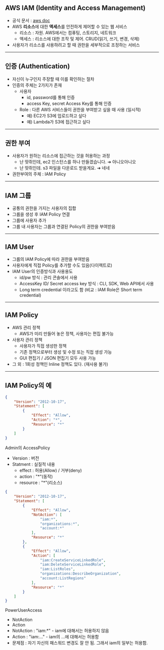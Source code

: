 

## AWS IAM (Identity and Access Management)
- 공식 문서 : [aws doc](https://docs.aws.amazon.com/ko_kr/IAM/latest/UserGuide/introduction.html)
- AWS **리소스**에 대한 **액세스**를 안전하게 제어할 수 있는 웹 서비스
    - 리소스 : 자원. AWS에서는 컴퓨팅, 스토리지, 네트워크
    - 액세스 : 리소스에 대한 조작 및 제어. CRUD(읽기, 쓰기, 변경, 삭제)
- 사용자가 리소스를 사용하려고 할 때 권한을 세부적으로 조정하는 서비스

---

## 인증 (Authentication)
- 자신이 누구인지 주장할 때 이를 확인하는 절차
- 인증의 주체는 2가지가 존재
  - 사용자
      - id, password를 통해 인증
      - access Key, secret Access Key를 통해 인증
  - Role : 다른 AWS 서비스들이 권한을 부여받고 싶을 때 사용 (일시적)
      - 예) EC2가 S3에 업로드하고 싶다
      - 예) Lambda가 S3에 접근하고 싶다

---

## 권한 부여
- 사용자가 원하는 리소스에 접근하는 것을 허용하는 과정
  - 난 땃쥐인데, ec2 인스턴스를 하나 만들겠습니다. ➔ 아니오아니오
  - 난 땃쥐인데. s3 파일을 다운로드 받을게요. ➔ 네네 
- 권한부여의 주체 : IAM Policy

---

## IAM 그룹
- 공통의 권한을 가지는 사용자의 집합
- 그룹을 생성 후 IAM Policy 연결
- 그룹에 사용자 추가
- 그룹 내 사용자는 그룹과 연결된 Policy의 권한을 부여받음

---

## IAM User
- 그룹의 IAM Policy에 따라 권한을 부여받음
- 사용자에게 직접 Policy를 추가할 수도 있음(다이렉트로)
- IAM User의 인증방식과 사용용도
    - id/pw 방식 : 관리 콘솔에서 사용
    - AccessKey ID/ Secret access key 방식 : CLI, SDK, Web API에서 사용
    - Long term credential 이라고도 함 (비교 : IAM Role은 Short term credential)

---

## IAM Policy

- AWS 관리 정책
    - AWS가 미리 만들어 놓은 정책, 사용자는 편집 불가능
- 사용자 관리 정책
    - 사용자가 직접 생성한 정책
    - 기존 정책으로부터 생성 및 수정 또는 직접 생성 가능
    - GUI 편집기 / JSON 편집기 모두 사용 가능
- 그 외 : 1회성 정책인 Inline 정책도 있다. (재사용 불가)

---

## IAM Policy의 예


```json
{
    "Version": "2012-10-17",
    "Statement": [
        {
            "Effect": "Allow",
            "Action": "*",
            "Resource": "*"
        }
    ]
}
```
Admin의 AccessPolicy
- Version : 버전
- Statment : 실질적 내용
  - effect : 허용(Allow) / 거부(deny)
  - action : "*"(동작)
  - resource : "*"(리소스)

```json
{
    "Version": "2012-10-17",
    "Statement": [
        {
            "Effect": "Allow",
            "NotAction": [
                "iam:*",
                "organizations:*",
                "account:*"
            ],
            "Resource": "*"
        },
        {
            "Effect": "Allow",
            "Action": [
                "iam:CreateServiceLinkedRole",
                "iam:DeleteServiceLinkedRole",
                "iam:ListRoles",
                "organizations:DescribeOrganization",
                "account:ListRegions"
            ],
            "Resource": "*"
        }
    ]
}
```
PowerUserAccess
- NotAction
- Action
- NotAction : "iam:*" - iam에 대해서는 허용하지 않음
- Action : "iam:..." - iam의 ...에 대해서는 허용함
- 문제점 : 자기 자신의 패스워드 변경도 잘 안 됨. 그래서 iam의 일부는 허용함.
